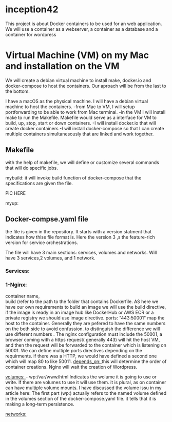 # inception42
This project is about Docker containers to be used for an web application. We will use a container as a webserver, a container as a database and a container for wordpress

# Virtual Machine (VM) on my Mac and installation on the VM
We will create a debian virtual machine to install make, docker.io and docker-compose to  host the containers.  Our aproach will be from the last to the bottom.

I have a macOS as the physical machine. I will have a debian virtual machine to host the containers. 
-from Mac to VM, I will setup portforwarding to be able to work from Mac terminal.
-in the VM I will install make to run the Makefile. Makefile would serve as a interface for VM to build, up, stop, start or down containers. 
-I will install docker.io that will create docker containers 
-I will install docker-compose so that I can create multiple containers simultanesously that are linked and work together. 

## Makefile
with the help of makefile, we will define or customize several commands that will do specific jobs. 

mybuild: it will invoke build function of docker-compose that the specifications are given the file. 

PIC HERE

myup: 

## Docker-compse.yaml file
the file is given in the repository. It starts with a version statment that indicates how thise file format  is. Here the version 3 ,s the feature-rich version for service orchestrations.

The file will have 3 main sections: services, volumes and networks.  Will have 3 services,2 volumes, and 1 network. 
### Services:
### 1-Nginx:
container name,  
build  (refer to the path to the folder that contains Dockerfile. AS here we have our own requirements to build an image we will use the build directive, if the image is ready in an image hub like DockerHub or AWS ECR or a private registry we should use  image directive.
ports: "443:50001"  map the host to the container. Generally they are pefered to have the same numbers on the both side to avoid confussion. to distinguish the difference we will use different numbers . The nginx configuration must include the 50001, a browser coming with a https request( generally 443) will hit the host VM, and then the request will be forwarded to the container which is listening on 50001.
We can define multiple ports directives depending on the requirments. if there was a HTTP, we would have defined a second one which will map 80 to like  50011.
<u>depends_on: </u>
this will determine the order of container creations. Nginx will wait the creation of Wordpress.

<u>volumes: </u> - wp:/var/www/html
Indicates the wolume it is going to use or write. If there are volumes to use it will use them.
it is plural, as on container can have multiple volume mounts. I have discussed the volume issu in my article here: 
The first part (wp:) actually refers to the named volume defined in the volumes section of the docker-compose.yaml file. it tells that it is making a long-term persistence.  



<u>networks: </u> 
